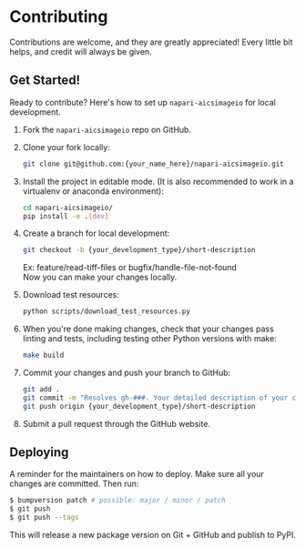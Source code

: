 # Contributing

Contributions are welcome, and they are greatly appreciated! Every little bit
helps, and credit will always be given.

## Get Started!
Ready to contribute? Here's how to set up `napari-aicsimageio` for local development.

1. Fork the `napari-aicsimageio` repo on GitHub.

2. Clone your fork locally:

    ```bash
    git clone git@github.com:{your_name_here}/napari-aicsimageio.git
    ```

3. Install the project in editable mode. (It is also recommended to work in a virtualenv or anaconda environment):

    ```bash
    cd napari-aicsimageio/
    pip install -e .[dev]
    ```

4. Create a branch for local development:

    ```bash
    git checkout -b {your_development_type}/short-description
    ```

    Ex: feature/read-tiff-files or bugfix/handle-file-not-found<br>
    Now you can make your changes locally.

5. Download test resources:

   ```bash
   python scripts/download_test_resources.py
   ```

6. When you're done making changes, check that your changes pass linting and
   tests, including testing other Python versions with make:

    ```bash
    make build
    ```

7. Commit your changes and push your branch to GitHub:

    ```bash
    git add .
    git commit -m "Resolves gh-###. Your detailed description of your changes."
    git push origin {your_development_type}/short-description
    ```

8. Submit a pull request through the GitHub website.

## Deploying

A reminder for the maintainers on how to deploy.
Make sure all your changes are committed.
Then run:

```bash
$ bumpversion patch # possible: major / minor / patch
$ git push
$ git push --tags
```

This will release a new package version on Git + GitHub and publish to PyPI.
